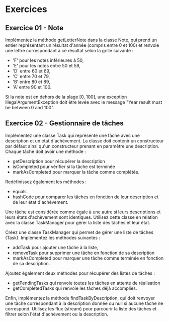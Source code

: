 # Exercices

## Exercice 01 - Note

Implémentez la méthode getLetterNote dans la classe Note,
qui prend un entier représentant un résultat d'année (compris entre 0 et 100)
et renvoie une lettre correspondant à ce résultat selon la grille suivante :
- 'F' pour les notes inférieures à 50,
- 'E' pour les notes entre 50 et 59,
- 'D' entre 60 et 69,
- 'C' entre 70 et 79,
- 'B' entre 80 et 89,
- 'A' entre 90 et 100.

Si la note est en dehors de la plage [0, 100], une exception IllegalArgumentException
  doit être levée avec le message "Year result must be between 0 and 100".

## Exercice 02 - Gestionnaire de tâches

Implémentez une classe Task qui représente une tâche avec une description et un état d'achèvement.
La classe doit contenir un constructeur par défaut ainsi qu'un constructeur prenant en paramètre une description.
Chaque tâche doit avoir une méthode :
- getDescription pour récupérer la description
- isCompleted pour vérifier si la tâche est terminée
- markAsCompleted pour marquer la tâche comme complétée.

Redéfinissez également les méthodes :
- equals
- hashCode pour comparer les tâches en fonction de leur description et de leur état d'achèvement.

Une tâche est considérée comme égale à une autre si leurs descriptions et leurs états d'achèvement sont identiques.
Utilisez cette classe en relation avec la classe TaskManager pour gérer la liste des tâches et leur état.


Créez une classe TaskManager qui permet de gérer une liste de tâches (Task).
Implémentez les méthodes suivantes :
- addTask pour ajouter une tâche à la liste,
- removeTask pour supprimer une tâche en fonction de sa description
- markAsCompleted pour marquer une tâche comme terminée en fonction de sa description.

Ajoutez également deux méthodes pour récupérer des listes de tâches :
- getPendingTasks qui renvoie toutes les tâches en attente de réalisation
- getCompletedTasks qui renvoie les tâches déjà accomplies.

Enfin, implémentez la méthode findTaskByDescription,
qui doit renvoyer une tâche correspondant à la description donnée ou null
si aucune tâche ne correspond.
Utilisez les flux (stream) pour parcourir la liste des tâches et filtrer
selon l'état d'achèvement ou la description.